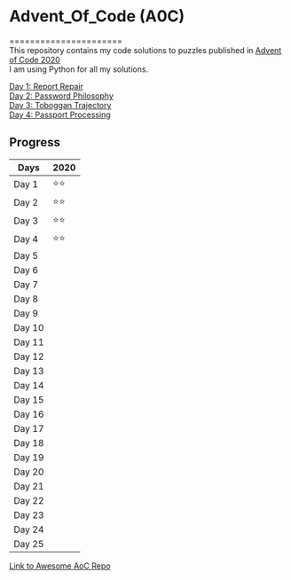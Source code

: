 # Advent_Of_Code (A0C)
====================== \
This repository contains my code solutions to puzzles published in [Advent of Code 2020](https://adventofcode.com/2020) \
I am using Python for all my solutions.

[Day 1: Report Repair](https://adventofcode.com/2020/day/1) \
[Day 2: Password Philosophy](https://adventofcode.com/2020/day/2) \
[Day 3: Toboggan Trajectory](https://adventofcode.com/2020/day/3) \
[Day 4: Passport Processing](https://adventofcode.com/2020/day/4)

## Progress
| Days   | 2020 |
| ------ | ---- |
| Day 1  | ⭐⭐|
| Day 2  | ⭐⭐|
| Day 3  | ⭐⭐|
| Day 4  | ⭐⭐|
| Day 5  | |
| Day 6  | |
| Day 7  | |
| Day 8  | |
| Day 9  | |
| Day 10 | |
| Day 11 | |
| Day 12 | |
| Day 13 | |
| Day 14 | |
| Day 15 | |
| Day 16 | |
| Day 17 | |
| Day 18 | |
| Day 19 | |
| Day 20 | |
| Day 21 | |
| Day 22 | |
| Day 23 | |
| Day 24 | |
| Day 25 | |

[Link to Awesome AoC Repo](https://github.com/Bogdanp/awesome-advent-of-code#python)
